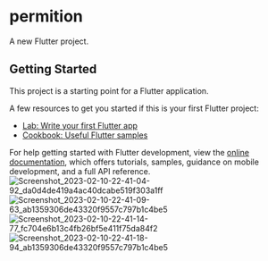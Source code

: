 # permition

A new Flutter project.

## Getting Started

This project is a starting point for a Flutter application.

A few resources to get you started if this is your first Flutter project:

- [Lab: Write your first Flutter app](https://docs.flutter.dev/get-started/codelab)
- [Cookbook: Useful Flutter samples](https://docs.flutter.dev/cookbook)

For help getting started with Flutter development, view the
[online documentation](https://docs.flutter.dev/), which offers tutorials,
samples, guidance on mobile development, and a full API reference.
![Screenshot_2023-02-10-22-41-04-92_da0d4de419a4ac40dcabe519f303a1ff](https://user-images.githubusercontent.com/109264114/218240665-21961e72-4f3d-4d35-99ae-d2663537b82f.jpg)
![Screenshot_2023-02-10-22-41-09-63_ab1359306de43320f9557c797b1c4be5](https://user-images.githubusercontent.com/109264114/218240666-9ba68dbe-f0cf-454b-ac11-6b2a9eb792eb.jpg)
![Screenshot_2023-02-10-22-41-14-77_fc704e6b13c4fb26bf5e411f75da84f2](https://user-images.githubusercontent.com/109264114/218240667-f766dc42-e009-487b-ba9d-86e9dcecf526.jpg)
![Screenshot_2023-02-10-22-41-18-94_ab1359306de43320f9557c797b1c4be5](https://user-images.githubusercontent.com/109264114/218240669-0c57b4b6-cd34-48c9-8f9c-380e9c561864.jpg)

